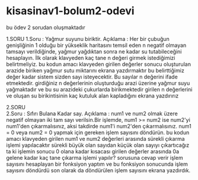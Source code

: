 # kisasinav1-bolum2-odevi
bu ödev 2 sorudan oluşmaktadır

1.SORU
  1.Soru  :  Yağmur suyunu biriktir. Açıklama  : Her bir çubuğun genişliğinin 1 olduğu bir yükseklik haritasını temsil eden n negatif olmayan tamsayı verildiğinde, yağmur yağdıktan sonra ne kadar su tutabileceğini hesaplayın. 
  İlk olarak klavyeden kaç tane n değeri girmek istediğimizi belirtmeliyiz.
  bu kodun amacı klavyeden girilen değerler sonucu oluşturulan arazide biriken yağmur sutu miktarını ekrana yazdırmaktır
  bu belirttiğimiz değer kadar sistem sizden sayı isteyecektir. Bu sayılar n değerini ifade etmektedir.
  girdiğiniz n değerlerinin oluşturduğu arazi üzerine yağmur suyu yağmaktadır ve bu su arazideki çukurlarda birikmektedir
  girilen n değerlerini ve oluşan su birikintisinin kaç kutuluk alan kapladığını ekrana yazdırırız
  
2.SORU  
  2.Soru  :  Sıfırı Bulana Kadar say. Açıklama  :  num1 ve num2 olmak üzere negatif olmayan iki tam sayı verilsin.Bir işlemde, num1 >= num2 ise num2'yi num1'den çıkarmalısınız, aksi takdirde num1'i num2'den çıkarmalısınız. num1 = 0 veya num2 = 0 yapmak için gereken işlem sayısını döndürün.
  bu kodun amacı klavyeden girilen num1 ve num2 değerleri arasında sürekli çıkarma işlemi yapılacaktır
  sürekli büyük olan sayıdan küçük olan sayıyı çıkartıcağız ta ki işlemin sonucu 0 olana kadar
  kısacası girilen değerler arasında 0a gelene kadar kaç tane çıkarma işlemi yapılır? sorusuna cevap verir
  işlem sayısını hesaplayan bir fonksiyon yaptım ve bu fonksiyon sonucunda işlem sayısını döndürdü
  son olarak da döndürülen işlem sayısını ekrana yazdırdık.
